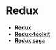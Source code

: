 # Redux

* **<a href="./pages/types/readme.md">Redux</a>**
* **<a href="./pages/redux-toolkit/readme.md">Redux-toolkit</a>**
* **<a href="./pages/redux-saga/readme.md">Redux saga</a>**